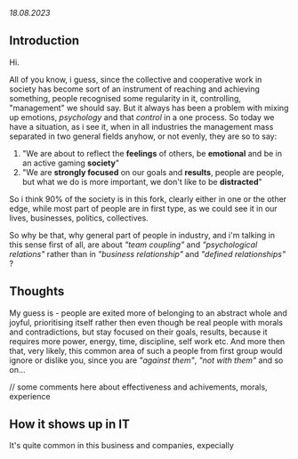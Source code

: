 *18.08.2023*
## Introduction
Hi.

All of you know, i guess, since the collective and cooperative work in society has become sort of an instrument of reaching and achieving something, people recognised some regularity in it, controlling, "management" we should say.
But it always has been a problem with mixing up emotions, *psychology* and that *control* in a one process. So today we have a situation, as i see it, when in all industries the management mass separated in two general fields anyhow, or not evenly, they are so to say:

1. "We are about to reflect the **feelings** of others, be **emotional** and be in an active gaming **society**"
2. "We are **strongly focused** on our goals and **results**, people are people, but what we do is more important, we don't like to be **distracted**"

So i think 90% of the society is in this fork, clearly either in one or the other edge, while most part of people are in first type, as we could see it in our lives, businesses, politics, collectives.

So why be that, why general part of people in industry, and i'm talking in this sense first of all, are about *"team coupling"* and *"psychological relations"* rather than in *"business relationship"* and *"defined relationships"* ?

## Thoughts

My guess is - people are exited more of belonging to an abstract whole and joyful, prioritising itself rather then even though be real people with morals and contradictions, but stay focused on their goals, results, because it requires more power, energy, time, discipline, self work etc. And more then that, very likely, this common area of such a people from first group would ignore or dislike you, since you are *"against them"*, *"not with them"* and so on…

// some comments here about effectiveness and achivements, morals, experience

## How it shows up in IT
It's quite common in this business and companies, expecially 
